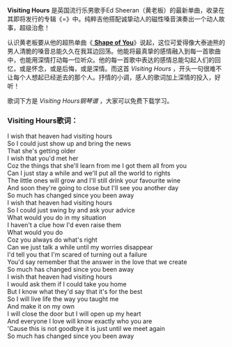 

**Visiting Hours** 是英国流行乐男歌手Ed
Sheeran（黄老板）的最新单曲，收录在其即将发行的专辑《=》中。纯粹吉他搭配诚挚动人的磁性嗓音演奏出一个动人故事，超级治愈！

认识黄老板要从他的超热单曲《[ **Shape of You**](Music-7469-Shape-of-You-Ed-Sheeran.html
"Shape of
You")》说起，这位可爱得像大泰迪熊的男人清脆的嗓音总能久久在我耳边回荡。他能将最真挚的感情融入到每一首歌曲中，也能用深情打动每一位听众。他的每一首歌中表达的感情总能勾起人们的回忆，或是怀念，或是后悔，或是深情。而这首
_Visiting Hours_ ，开头一句很难不让每个人想起已经逝去的那个人。抒情的小调，感人的歌词加上深情的投入，好听！

歌词下方是 _Visiting Hours钢琴谱_ ，大家可以免费下载学习。

### Visiting Hours歌词：

I wish that heaven had visiting hours  
So I could just show up and bring the news  
That she's getting older  
I wish that you'd met her  
Coz the things that she'll learn from me I got them all from you  
Can I just stay a while and we'll put all the world to rights  
The little ones will grow and I'll still drink your favourite wine  
And soon they're going to close but I'll see you another day  
So much has changed since you been away  
I wish that heaven had visiting hours  
So I could just swing by and ask your advice  
What would you do in my situation  
I haven't a clue how I'd even raise them  
What would you do  
Coz you always do what's right  
Can we just talk a while until my worries disappear  
I'd tell you that I'm scared of turning out a failure  
You'd say remember that the answer in the love that we create  
So much has changed since you been away  
I wish that heaven had visiting hours  
I would ask them if I could take you home  
But I know what they'd say that it's for the best  
So I will live life the way you taught me  
And make it on my own  
I will close the door but I will open up my heart  
And everyone I love will know exactly who you are  
'Cause this is not goodbye it is just until we meet again  
So much has changed since you been away

